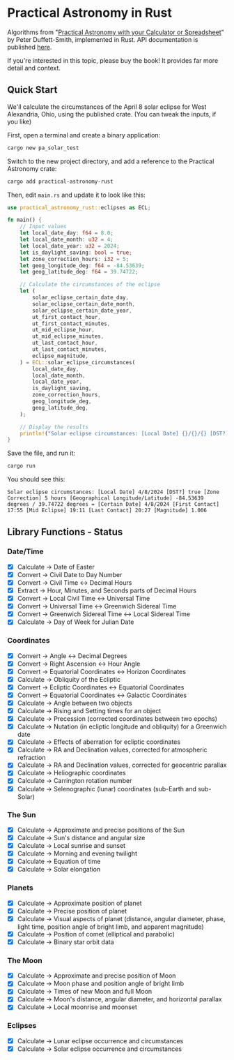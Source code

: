 # Practical Astronomy in Rust

Algorithms from "[Practical Astronomy with your Calculator or Spreadsheet](https://www.amazon.com/Practical-Astronomy-your-Calculator-Spreadsheet/dp/1108436072)" by Peter Duffett-Smith, implemented in Rust.  API documentation is published [here](https://jfcarr.github.io/practical-astronomy-rust/).

If you're interested in this topic, please buy the book!  It provides far more detail and context.

## Quick Start

We'll calculate the circumstances of the April 8 solar eclipse for West Alexandria, Ohio, using the published crate.  (You can tweak the inputs, if you like)

First, open a terminal and create a binary application:

```bash
cargo new pa_solar_test
```

Switch to the new project directory, and add a reference to the Practical Astronomy crate:

```bash
cargo add practical-astronomy-rust
```

Then, edit `main.rs` and update it to look like this:

```rust
use practical_astronomy_rust::eclipses as ECL;

fn main() {
    // Input values
    let local_date_day: f64 = 8.0;
    let local_date_month: u32 = 4;
    let local_date_year: u32 = 2024;
    let is_daylight_saving: bool = true;
    let zone_correction_hours: i32 = 5;
    let geog_longitude_deg: f64 = -84.53639;
    let geog_latitude_deg: f64 = 39.74722;

    // Calculate the circumstances of the eclipse
    let (
        solar_eclipse_certain_date_day,
        solar_eclipse_certain_date_month,
        solar_eclipse_certain_date_year,
        ut_first_contact_hour,
        ut_first_contact_minutes,
        ut_mid_eclipse_hour,
        ut_mid_eclipse_minutes,
        ut_last_contact_hour,
        ut_last_contact_minutes,
        eclipse_magnitude,
    ) = ECL::solar_eclipse_circumstances(
        local_date_day,
        local_date_month,
        local_date_year,
        is_daylight_saving,
        zone_correction_hours,
        geog_longitude_deg,
        geog_latitude_deg,
    );

    // Display the results
    println!("Solar eclipse circumstances: [Local Date] {}/{}/{} [DST?] {} [Zone Correction] {} hours [Geographical Longitude/Latitude] {} degrees / {} degrees = [Certain Date] {}/{}/{} [First Contact] {}:{} [Mid Eclipse] {}:{} [Last Contact] {}:{} [Magnitude] {}", local_date_month, local_date_day, local_date_year, is_daylight_saving, zone_correction_hours, geog_longitude_deg, geog_latitude_deg, solar_eclipse_certain_date_month, solar_eclipse_certain_date_day, solar_eclipse_certain_date_year, ut_first_contact_hour, ut_first_contact_minutes, ut_mid_eclipse_hour, ut_mid_eclipse_minutes, ut_last_contact_hour, ut_last_contact_minutes, eclipse_magnitude);
}
```

Save the file, and run it:

```bash
cargo run
```

You should see this:

```
Solar eclipse circumstances: [Local Date] 4/8/2024 [DST?] true [Zone Correction] 5 hours [Geographical Longitude/Latitude] -84.53639 degrees / 39.74722 degrees = [Certain Date] 4/8/2024 [First Contact] 17:55 [Mid Eclipse] 19:11 [Last Contact] 20:27 [Magnitude] 1.006
```

## Library Functions - Status

### Date/Time

- [x] Calculate -> Date of Easter
- [x] Convert -> Civil Date to Day Number
- [x] Convert -> Civil Time <-> Decimal Hours
- [x] Extract -> Hour, Minutes, and Seconds parts of Decimal Hours
- [x] Convert -> Local Civil Time <-> Universal Time
- [x] Convert -> Universal Time <-> Greenwich Sidereal Time
- [x] Convert -> Greenwich Sidereal Time <-> Local Sidereal Time
- [x] Calculate -> Day of Week for Julian Date

### Coordinates

- [x] Convert -> Angle <-> Decimal Degrees
- [x] Convert -> Right Ascension <-> Hour Angle
- [x] Convert -> Equatorial Coordinates <-> Horizon Coordinates
- [x] Calculate -> Obliquity of the Ecliptic
- [x] Convert -> Ecliptic Coordinates <-> Equatorial Coordinates
- [x] Convert -> Equatorial Coordinates <-> Galactic Coordinates
- [x] Calculate -> Angle between two objects
- [x] Calculate -> Rising and Setting times for an object
- [x] Calculate -> Precession (corrected coordinates between two epochs)
- [x] Calculate -> Nutation (in ecliptic longitude and obliquity) for a Greenwich date
- [x] Calculate -> Effects of aberration for ecliptic coordinates
- [x] Calculate -> RA and Declination values, corrected for atmospheric refraction
- [x] Calculate -> RA and Declination values, corrected for geocentric parallax
- [x] Calculate -> Heliographic coordinates
- [x] Calculate -> Carrington rotation number
- [x] Calculate -> Selenographic (lunar) coordinates (sub-Earth and sub-Solar)

### The Sun

- [x] Calculate -> Approximate and precise positions of the Sun
- [x] Calculate -> Sun's distance and angular size
- [x] Calculate -> Local sunrise and sunset
- [x] Calculate -> Morning and evening twilight
- [x] Calculate -> Equation of time
- [x] Calculate -> Solar elongation

### Planets

- [x] Calculate -> Approximate position of planet
- [x] Calculate -> Precise position of planet
- [x] Calculate -> Visual aspects of planet (distance, angular diameter, phase, light time, position angle of bright limb, and apparent magnitude)
- [x] Calculate -> Position of comet (elliptical and parabolic)
- [x] Calculate -> Binary star orbit data

### The Moon

- [x] Calculate -> Approximate and precise position of Moon
- [x] Calculate -> Moon phase and position angle of bright limb
- [x] Calculate -> Times of new Moon and full Moon
- [x] Calculate -> Moon's distance, angular diameter, and horizontal parallax
- [x] Calculate -> Local moonrise and moonset

### Eclipses

- [x] Calculate -> Lunar eclipse occurrence and circumstances
- [x] Calculate -> Solar eclipse occurrence and circumstances
